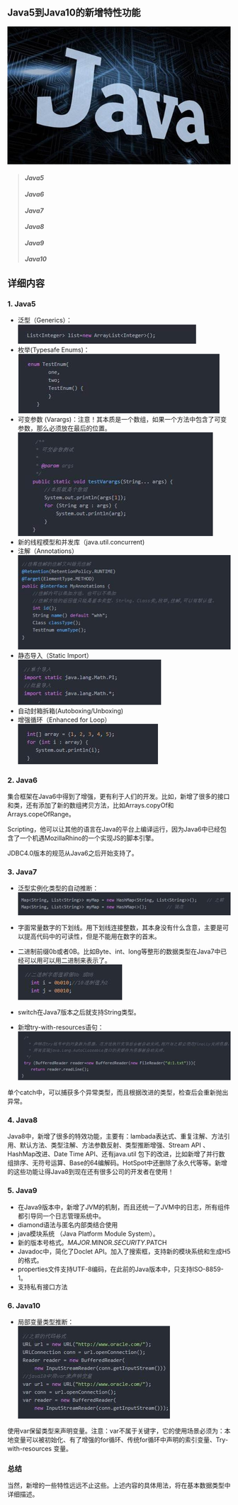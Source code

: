 ## Java5到Java10的新增特性功能
![](https://github.com/wangdl000/study/blob/master/00_Java%E4%BA%8B%E5%89%8D/resource_java/00_logo.jpg)  
> #### *Java5*
> #### *Java6*
> #### *Java7*
> #### *Java8*
> #### *Java9*
> #### *Java10*

## 详细内容

### 1. Java5  

  - 泛型（Generics）：  
  ![](https://github.com/wangdl000/study/blob/master/00_Java%E4%BA%8B%E5%89%8D/resource_java/01_05_generics.jpg)  
  - 枚举(Typesafe Enums)：  
  ![](https://github.com/wangdl000/study/blob/master/00_Java%E4%BA%8B%E5%89%8D/resource_java/01_05_enum.jpg)   
  - 可变参数 (Varargs)：注意！其本质是一个数组，如果一个方法中包含了可变参数，那么必须放在最后的位置。  
  ![](https://github.com/wangdl000/study/blob/master/00_Java%E4%BA%8B%E5%89%8D/resource_java/01_05_Varargs.jpg)   
  - 新的线程模型和并发库（java.util.concurrent)  
  - 注解（Annotations）  
  ![](https://github.com/wangdl000/study/blob/master/00_Java%E4%BA%8B%E5%89%8D/resource_java/01_05_Annotations.jpg)   
  -  静态导入（Static Import）  
  ![](https://github.com/wangdl000/study/blob/master/00_Java%E4%BA%8B%E5%89%8D/resource_java/01_05_StaticImport.jpg)  
  - 自动封箱拆箱(Autoboxing/Unboxing)  
  - 增强循环（Enhanced for Loop）  
  ![](https://github.com/wangdl000/study/blob/master/00_Java%E4%BA%8B%E5%89%8D/resource_java/01_05_Loop.jpg)  

### 2. Java6  

集合框架在Java6中得到了增强，更有利于人们的开发。比如，新增了很多的接口和类，还有添加了新的数组拷贝方法，比如Arrays.copyOf和Arrays.copeOfRange。  

Scripting，他可以让其他的语言在Java的平台上编译运行，因为Java6中已经包含了一个机遇MozillaRhino的一个实现JS的脚本引擎。  

JDBC4.0版本的规范从Java6之后开始支持了。  

### 3. Java7  

  - 泛型实例化类型的自动推断：  
  ![](https://github.com/wangdl000/study/blob/master/00_Java%E4%BA%8B%E5%89%8D/resource_java/01_07_tuiduan.jpg)  

  - 字面常量数字的下划线。用下划线连接整数，其本身没有什么含意，主要是可以提高代码中的可读性，但是不能用在数字的首末。  

  - 二进制前缀0b或者0B。比如Byte、int、long等整形的数据类型在Java7中已经可以用可以用二进制来表示了。  
   ![](https://github.com/wangdl000/study/blob/master/00_Java%E4%BA%8B%E5%89%8D/resource_java/01_07_byte.jpg)  
 

  - switch在Java7版本之后就支持String类型。  
  - 新增try-with-resources语句：  
  ![](https://github.com/wangdl000/study/blob/master/00_Java%E4%BA%8B%E5%89%8D/resource_java/01_07_try_with_resources.jpg)  

 单个catch中，可以捕获多个异常类型，而且根据改进的类型，检查后会重新抛出异常。  

### 4. Java8  

 Java8中，新增了很多的特效功能，主要有：lambada表达式、重复注解、方法引用、默认方法、类型注解、方法参数反射、类型推断增强、Stream API 、HashMap改进、Date Time API、还有java.util 包下的改进，比如新增了并行数组排序、无符号运算、Base的64编解码。HotSpot中还删除了永久代等等。新增的这些功能让得Java8到现在还有很多公司的开发者在使用！  

### 5. Java9  

  - 在Java9版本中，新增了JVM的机制，而且还统一了JVM中的日志，所有组件都引导同一个日志管理系统中。  
  - diamond语法与匿名内部类结合使用  
  - java模块系统 （Java Platform Module System）。  
  - 新的版本号格式。$MAJOR.$MINOR.$SECURITY.$PATCH  
  - Javadoc中，简化了Doclet API。加入了搜索框，支持新的模块系统和生成H5的格式。  
  - properties文件支持UTF-8编码，在此前的Java版本中，只支持ISO-8859-1。  
  - 支持私有接口方法  
  
### 6. Java10  

  - 局部变量类型推断：  
  ![](https://github.com/wangdl000/study/blob/master/00_Java%E4%BA%8B%E5%89%8D/resource_java/01_06_param.jpg)  

使用var保留类型来声明变量。注意：var不属于关键字，它的使用场景必须为：本地变量可以被初始化、有了增强的for循环、传统for循环中声明的索引变量、Try-with-resources 变量。 

### 总结  
  当然，新增的一些特性远远不止这些。上述内容的具体用法，将在基本数据类型中详细描述。